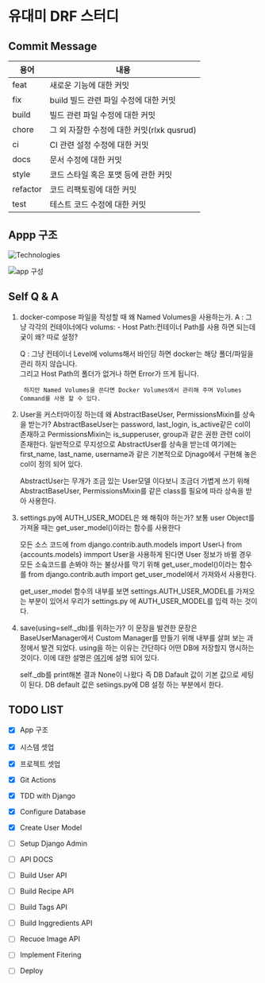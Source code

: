 # 유대미 DRF 스터디


## Commit Message

| 용어 | 내용 |
| --- | --- |
| feat | 새로운 기능에 대한 커밋 |
| fix | build 빌드 관련 파일 수정에 대한 커밋 |
| build | 빌드 관련 파일 수정에 대한 커밋 |
| chore | 그 외 자잘한 수정에 대한 커밋(rlxk qusrud) |
| ci | CI 관련 설정 수정에 대한 커밋 |
| docs | 문서 수정에 대한 커밋 |
| style | 코드 스타일 혹은 포맷 등에 관한 커밋 |
| refactor | 코드 리팩토링에 대한 커밋 |
| test |  테스트 코드 수정에 대한 커밋 |

## Appp 구조
![Technologies](https://user-images.githubusercontent.com/22442843/184072194-0ca43bbc-a06b-4261-8db5-6385a334c7b8.JPG)

![app 구성](https://user-images.githubusercontent.com/22442843/184072236-004cd416-1278-4722-afec-cd17e9c8b754.JPG)


## Self Q & A
1. docker-compose 파일을 작성할 때 왜 Named Volumes을 사용하는가.
    A : 그냥 각각의 컨테이너에다 volums: - Host Path:컨테이너 Path를 사용 하면 되는데  
        궂이 왜? 따로 설정?

    Q : 그냥 컨테이너 Level에 volums해서 바인딩 하면 docker는 해당 폴더/파일을 관리 하지 않습니다.  
        그리고 Host Path의 폴더가 없거나 하면 Error가 뜨게 됩니다.

        하지만 Named Volumes을 쓴다면 Docker Volumes에서 관리해 주며 Volumes Command를 사용 할 수 있다. 

2. User을 커스터마이징 하는데 왜 AbstractBaseUser, PermissionsMixin를 상속을 받는가?
    AbstractBaseUser는 password, last_login, is_active같은 col이 존재하고
    PermissionsMixin는 is_supperuser, group과 같은 권한 관련 col이 존재한다.
    일반적으로 무지성으로 AbstractUser를 상속을 받는데 여기에는 first_name, last_name, username과 같은 기본적으로
    Djnago에서 구현해 놓은 col이 정의 되어 있다.

    AbstractUser는 무개가 조금 있는 User모델 이다보니 조금더 가볍게 쓰기 위해 AbstractBaseUser, PermissionsMixin를 같은 class를 
    필요에 따라 상속을 받아 사용한다.

3. settings.py에 AUTH_USER_MODEL은 왜 해줘야 하는가?
    보통 user Object를 가져올 때는 get_user_model()이라는 함수를 사용한다 
    
    모든 소스 코드에 from django.contrib.auth.models import User나 from {accounts.models} immport User을 사용하게 된다면 User 정보가 
    바뀔 경우 모든 소슼코드를 손봐야 하는 불상사를 막기 위해 get_user_model()이라는 함수를 from django.contrib.auth import get_user_model에서
    가져와서 사용한다.

    get_user_model 함수의 내부를 보면 settings.AUTH_USER_MODEL를 가져오는 부분이 있어서 우리가 settings.py 에 AUTH_USER_MODEL를 입력 하는 것이다.

4. save(using=self._db)를 위하는가?
    이 문장을 발견한 문장은 BaseUserManager에서 Custom Manager를 만들기 위해 내부를 살펴 보는 과정에서 발견 되었다.
    using을 하는 이유는 간단하다 어떤 DB에 저장할지 명시하는 것이다. 이에 대한 설명은 [여기](https://docs.djangoproject.com/en/4.1/topics/db/multi-db/)에
    설명 되어 있다.

    self._db를 print해본 결과 None이 나왔다 즉 DB Dafault 값이 기본 값으로 세팅이 된다.
    DB default 값은 setiings.py에 DB 설정 하는 부분에서 한다.


## TODO LIST
- [x] App 구조
- [x] 시스템 셋업
- [x] 프로젝트 셋업
- [x] Git Actions 
- [x] TDD with Django
- [x] Configure Database
- [x] Create User Model
- [ ] Setup Django Admin
- [ ] API DOCS
- [ ] Build User API
- [ ] Build Recipe API
- [ ] Build Tags API
- [ ] Build Inggredients API
- [ ] Recuoe Image API
- [ ] Implement Fitering
- [ ] Deploy


